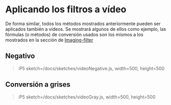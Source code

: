 # Aplicando los filtros a vídeo

De forma similar, todos los métodos mostrados anteriormente pueden ser aplicados también a vídeos. Se mostrará algunos de ellos como ejemplo, las fórmulas (o métodos) de conversión usados son los mismos a los mostrados en la sección de [Imaging-filter](/docs/workshops/filters)

## Negativo

> :P5 sketch=/docs/sketches/videoNegative.js, width=500, height=500

## Conversión a grises

> :P5 sketch=/docs/sketches/videoGray.js, width=500, height=500